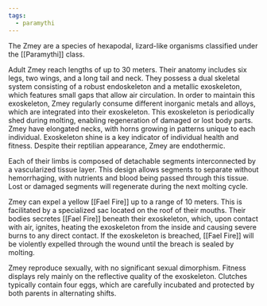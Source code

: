 ```yaml
---
tags:
  - paramythi
---
```

The Zmey are a species of hexapodal, lizard-like organisms classified under the [[Paramythi]] class. 

Adult Zmey reach lengths of up to 30 meters. Their anatomy includes six legs, two wings, and a long tail and neck. They possess a dual skeletal system consisting of a robust endoskeleton and a metallic exoskeleton, which features small gaps that allow air circulation. In order to maintain this exoskeleton, Zmey regularly consume different inorganic metals and alloys, which are integrated into their exoskeleton. This exoskeleton is periodically shed during molting, enabling regeneration of damaged or lost body parts. Zmey have elongated necks, with horns growing in patterns unique to each individual. Exoskeleton shine is a  key indicator of individual health and fitness. Despite their reptilian appearance, Zmey are endothermic.

Each of their limbs is composed of detachable segments interconnected by a vascularized tissue layer. This design allows segments to separate without hemorrhaging, with nutrients and blood being passed through this tissue. Lost or damaged segments will regenerate during the next molting cycle.  

Zmey can expel a yellow [[Fael Fire]] up to a range of 10 meters. This is facilitated by a specialized sac located on the roof of their mouths. Their bodies secretes [[Fael Fire]] beneath their exoskeleton, which, upon contact with air, ignites, heating the exoskeleton from the inside and causing severe burns to any direct contact. If the exoskeleton is breached, [[Fael Fire]] will be violently expelled through the wound until the breach is sealed by molting.

Zmey reproduce sexually, with no significant sexual dimorphism. Fitness displays rely mainly on the reflective quality of the exoskeleton. Clutches typically contain four eggs, which are carefully incubated and protected by both parents in alternating shifts.